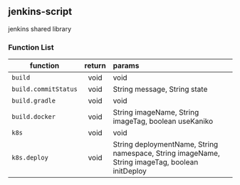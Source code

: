 ## jenkins-script
jenkins shared library


### Function List
|function|return|params|
|---|:---:|:---|
|`build`|void|void|
|`build.commitStatus`|void|String message, String state|
|`build.gradle`|void|void|
|`build.docker`|void|String imageName, String imageTag, boolean useKaniko|
|`k8s`|void|void|
|`k8s.deploy`|void|String deploymentName, String namespace, String imageName, String imageTag, boolean initDeploy|